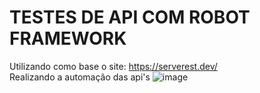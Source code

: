 # TESTES DE API COM ROBOT FRAMEWORK

Utilizando como base o site: https://serverest.dev/
<br/>
Realizando a automação das api's
![image](https://github.com/Marina-Gajego/testesAPI/assets/83456621/27e40b25-ae67-4094-9a44-f8d7274d812b)
<br/>
